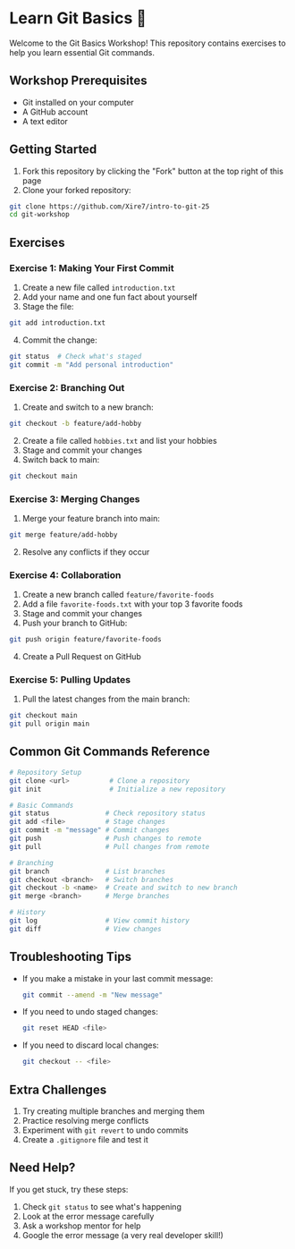 # Learn Git Basics 🚀

Welcome to the Git Basics Workshop! This repository contains exercises to help you learn essential Git commands.

## Workshop Prerequisites
- Git installed on your computer
- A GitHub account
- A text editor

## Getting Started

1. Fork this repository by clicking the "Fork" button at the top right of this page
2. Clone your forked repository:
```bash
git clone https://github.com/Xire7/intro-to-git-25
cd git-workshop
```

## Exercises

### Exercise 1: Making Your First Commit
1. Create a new file called `introduction.txt`
2. Add your name and one fun fact about yourself
3. Stage the file:
```bash
git add introduction.txt
```
4. Commit the change:
```bash
git status  # Check what's staged
git commit -m "Add personal introduction"
```

### Exercise 2: Branching Out
1. Create and switch to a new branch:
```bash
git checkout -b feature/add-hobby
```
2. Create a file called `hobbies.txt` and list your hobbies
3. Stage and commit your changes
4. Switch back to main:
```bash
git checkout main
```

### Exercise 3: Merging Changes
1. Merge your feature branch into main:
```bash
git merge feature/add-hobby
```
2. Resolve any conflicts if they occur

### Exercise 4: Collaboration
1. Create a new branch called `feature/favorite-foods`
2. Add a file `favorite-foods.txt` with your top 3 favorite foods
3. Stage and commit your changes
4. Push your branch to GitHub:
```bash
git push origin feature/favorite-foods
```
4. Create a Pull Request on GitHub

### Exercise 5: Pulling Updates
1. Pull the latest changes from the main branch:
```bash
git checkout main
git pull origin main
```

## Common Git Commands Reference

```bash
# Repository Setup
git clone <url>          # Clone a repository
git init                 # Initialize a new repository

# Basic Commands
git status              # Check repository status
git add <file>          # Stage changes
git commit -m "message" # Commit changes
git push                # Push changes to remote
git pull                # Pull changes from remote

# Branching
git branch              # List branches
git checkout <branch>   # Switch branches
git checkout -b <name>  # Create and switch to new branch
git merge <branch>      # Merge branches

# History
git log                 # View commit history
git diff                # View changes
```

## Troubleshooting Tips
- If you make a mistake in your last commit message:
  ```bash
  git commit --amend -m "New message"
  ```
- If you need to undo staged changes:
  ```bash
  git reset HEAD <file>
  ```
- If you need to discard local changes:
  ```bash
  git checkout -- <file>
  ```

## Extra Challenges
1. Try creating multiple branches and merging them
2. Practice resolving merge conflicts
3. Experiment with `git revert` to undo commits
4. Create a `.gitignore` file and test it

## Need Help?
If you get stuck, try these steps:
1. Check `git status` to see what's happening
2. Look at the error message carefully
3. Ask a workshop mentor for help
4. Google the error message (a very real developer skill!)
